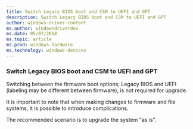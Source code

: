 ```yaml
---
title: Switch Legacy BIOS boot and CSM to UEFI and GPT
description: Switch Legacy BIOS boot and CSM to UEFI and GPT
author: windows-driver-content
ms.author: windowsdriverdev
ms.date: 05/07/2018
ms.topic: article
ms.prod: windows-hardware
ms.technology: windows-devices
---
```



### Switch Legacy BIOS boot and CSM to UEFI and GPT


Switching between the firmware boot options; Legacy BIOS and UEFI (labeling may be different between firmware), is not required for upgrade. 

It is important to note that when making changes to firmware and file systems, it is possible to introduce complications. 

The recommended scenario is to upgrade the system "as is".




